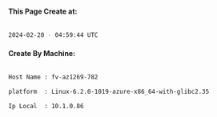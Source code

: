 
   
#### This Page Create at:

```bash

2024-02-20 - 04:59:44 UTC

```

#### Create By Machine:

```bash

Host Name : fv-az1269-782

platform  : Linux-6.2.0-1019-azure-x86_64-with-glibc2.35

Ip Local  : 10.1.0.86

```

